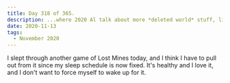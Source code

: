 ```yaml
---
title: Day 318 of 365.
description: ...where 2020 Al talk about more *deleted world* stuff, like Death and Debts, even though he is more likely a poser.
date: 2020-11-13
tags:
  - November 2020
---
```


I slept through another game of Lost Mines today, and I think I have to pull out from it since my sleep schedule is now fixed. It's healthy and I love it, and I don't want to force myself to wake up for it.